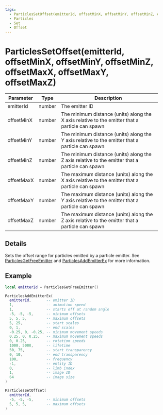 ```yaml
---
tags:
  - ParticlesSetOffset(emitterId, offsetMinX, offsetMinY, offsetMinZ, offsetMaxX, offsetMaxY, offsetMaxZ)
  - Particles
  - Set
  - Offset
---
```


# ParticlesSetOffset(emitterId, offsetMinX, offsetMinY, offsetMinZ, offsetMaxX, offsetMaxY, offsetMaxZ)

| Parameter  | Type   | Description                                                                                     |
| ---------- | ------ | ----------------------------------------------------------------------------------------------- |
| emitterId  | number | The emitter ID                                                                                  |
| offsetMinX | number | The minimum distance (units) along the X axis relative to the emitter that a particle can spawn |
| offsetMinY | number | The minimum distance (units) along the Y axis relative to the emitter that a particle can spawn |
| offsetMinZ | number | The minimum distance (units) along the Z axis relative to the emitter that a particle can spawn |
| offsetMaxX | number | The maximum distance (units) along the X axis relative to the emitter that a particle can spawn |
| offsetMaxY | number | The maximum distance (units) along the Y axis relative to the emitter that a particle can spawn |
| offsetMaxZ | number | The maximum distance (units) along the Z axis relative to the emitter that a particle can spawn |

## Details

Sets the offset range for particles emitted by a particle emitter. See [ParticlesGetFreeEmitter](./ParticlesGetFreeEmitter.md) and [ParticlesAddEmitterEx](./ParticlesAddEmitterEx.md) for more information.

## Example

```lua
local emitterId = ParticlesGetFreeEmitter()

ParticlesAddEmitterEx(
  emitterId,       -- emitter ID
  1,               -- animation speed
  1,               -- starts off at random angle
  -5, -5, -5,      -- minimum offsets
  5, 5, 5,         -- maximum offsets
  5, 25,           -- start scales
  0, 1,            -- end scales
  -0.25, 0, -0.25, -- minimum movement speeds
  0.25, 0, 0.25,   -- maximum movement speeds
  0, 0.25,         -- rotation speeds
  1000, 5000,      -- lifetime
  50, 75,          -- start transparency
  0, 10,           -- end transparency
  100,             -- frequency
  -1,              -- entity ID
  0,               -- limb index
  1,               -- image ID
  64               -- image size
)

ParticlesSetOffset(
  emitterId,
  -5, -5, -5,      -- minimum offsets
  5, 5, 5,         -- maximum offsets
)
```
